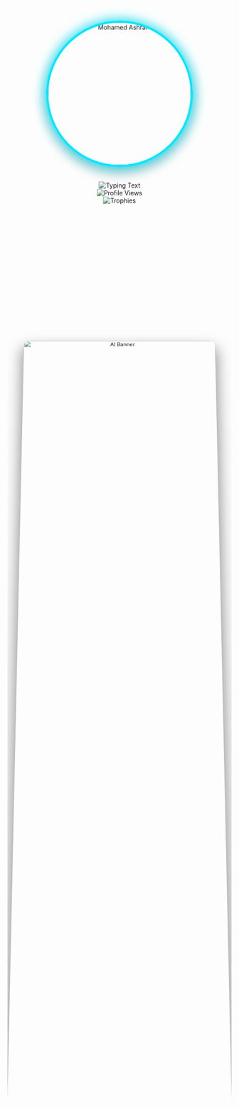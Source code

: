 <!-- 🌟 Futuristic Profile Header -->
<div align="center">
  
  <!-- Larger Profile Image with 3D Effect -->
  <img src="https://raw.githubusercontent.com/MohamedAshraf-DE/MohamedAshraf-DE/main/hall.jpg" 
       alt="Mohamed Ashraf" 
       width="320" 
       style="border-radius: 50%; border: 5px solid #00e6ff; margin-bottom: 20px; box-shadow: 0 0 30px #00e6ff, 0 10px 30px rgba(0,0,0,0.3); transform: perspective(1000px) rotateY(0deg) rotateX(5deg); transition: transform 0.5s ease;" 
       onmouseover="this.style.transform='perspective(1000px) rotateY(10deg) rotateX(5deg) scale(1.05)'" 
       onmouseout="this.style.transform='perspective(1000px) rotateY(0deg) rotateX(5deg) scale(1)'" />
  
  <!-- Updated Typing Text with Machine Learning Engineer First -->
  <img src="https://readme-typing-svg.herokuapp.com/?font=Orbitron&size=35&center=true&vCenter=true&width=800&height=60&duration=4000&lines=Hi+There!+👋;I'm+Mohamed+Ashraf!;Machine+Learning+Engineer!;Data+Analyst+%26+Aspiring+Data+Engineer!;Transforming+Data+into+Intelligent+Insights!" alt="Typing Text" />
  
  <!-- Stats -->
  <br>
  <img src="https://komarev.com/ghpvc/?username=MohamedAshraf-DE&abbreviated=true" alt="Profile Views" />
  <br>
  <img src="https://github-profile-trophy.vercel.app/?username=MohamedAshraf-DE&theme=radical&no-frame=true&row=1&column=4" alt="Trophies" />

</div>

<br>

<!-- Banner with 3D Parallax Effect -->
<div align="center" style="position: relative; overflow: hidden; border-radius: 15px;">
  <img src="https://i.ibb.co/nP5gPqL/futuristic-ai-banner.gif" alt="AI Banner" width="100%" 
       style="transform: perspective(1000px) rotateX(5deg); border-radius: 15px; box-shadow: 0 20px 40px rgba(0,0,0,0.5);" />
</div>

<br>

## 👨‍💻 About Me

<div align="center">
  <img src="https://raw.githubusercontent.com/MohamedAshraf-DE/MohamedAshraf-DE/main/About.jpg" 
       width="350" 
       style="border-radius: 15px; border: 3px solid #00e6ff; float: right; margin-left: 20px; margin-bottom: 20px; box-shadow: 0 10px 25px rgba(0,230,255,0.3); transform: perspective(800px) rotateY(-5deg); transition: transform 0.3s ease;" 
       onmouseover="this.style.transform='perspective(800px) rotateY(0deg) scale(1.02)'" 
       onmouseout="this.style.transform='perspective(800px) rotateY(-5deg) scale(1)'" />
</div>

I'm a passionate **Machine Learning Engineer & Data Analyst** with a strong focus on transforming raw data into intelligent solutions. I specialize in building end-to-end machine learning pipelines and creating data-driven applications that solve real-world problems.

### 🎯 What I Do:
- 🔬 **Machine Learning**: Develop and deploy predictive models and AI solutions
- 📊 **Data Analytics**: Transform complex data into actionable insights and visualizations
- ⚙️ **Data Engineering**: Build scalable data pipelines and ETL processes
- 🤖 **AI Solutions**: Create intelligent systems that learn and adapt

### 🌟 My Passion:
I believe in the power of data to drive innovation and create intelligent solutions. From predictive analytics to deep learning, I'm constantly exploring new ways to make machines smarter and more helpful.

<br clear="both">

<br>

## 🚀 Connect With Me

<div align="center" style="position: relative;">

<!-- Floating Connection Icons -->
<div style="position: absolute; top: -30px; left: 10%; animation: float 6s ease-in-out infinite;">
  <div style="background: linear-gradient(135deg, #0077b5, #00a0dc); padding: 15px; border-radius: 50%; box-shadow: 0 8px 20px rgba(0,119,181,0.4); transform: perspective(500px) rotateY(15deg);">
    <img src="https://raw.githubusercontent.com/rahuldkjain/github-profile-readme-generator/master/src/images/icons/Social/linked-in-alt.svg" alt="LinkedIn" width="30" height="30" />
  </div>
</div>

<div style="position: absolute; top: -20px; right: 15%; animation: float 7s ease-in-out infinite 1s;">
  <div style="background: linear-gradient(135deg, #333, #666); padding: 15px; border-radius: 50%; box-shadow: 0 8px 20px rgba(51,51,51,0.4); transform: perspective(500px) rotateY(-15deg);">
    <img src="https://raw.githubusercontent.com/rahuldkjain/github-profile-readme-generator/master/src/images/icons/Social/github.svg" alt="GitHub" width="30" height="30" />
  </div>
</div>

<div style="position: absolute; bottom: -30px; left: 20%; animation: float 5s ease-in-out infinite 0.5s;">
  <div style="background: linear-gradient(135deg, #ea4335, #d14836); padding: 15px; border-radius: 50%; box-shadow: 0 8px 20px rgba(234,67,53,0.4); transform: perspective(500px) rotateY(10deg);">
    <img src="https://raw.githubusercontent.com/rahuldkjain/github-profile-readme-generator/master/src/images/icons/Social/gmail.svg" alt="Gmail" width="30" height="30" />
  </div>
</div>

<!-- Main Connection Buttons -->
<div style="position: relative; z-index: 2;">
  [![LinkedIn](https://img.shields.io/badge/LinkedIn-0077B5?style=for-the-badge&logo=linkedin&logoColor=white)](https://www.linkedin.com/in/mohamed--ashraff/)
  [![GitHub](https://img.shields.io/badge/GitHub-100000?style=for-the-badge&logo=github&logoColor=white)](https://github.com/MohamedAshraf-DE)
  [![Gmail](https://img.shields.io/badge/Gmail-D14836?style=for-the-badge&logo=gmail&logoColor=white)](mailto:mohammed.ashraf.m.w@gmail.com)
  [![Portfolio](https://img.shields.io/badge/Portfolio-000000?style=for-the-badge&logo=vercel&logoColor=white)](https://mohamed-ashraf-github-io.vercel.app)
</div>

</div>

<br>

## 🎯 Floating Tech Stack

<div align="center" style="position: relative; min-height: 400px; margin: 60px 0;">

<!-- Floating Icons Container -->
<div style="position: relative; width: 100%; height: 400px;">

  <!-- Row 1: ML & AI Icons -->
  <div style="position: absolute; top: 10%; left: 5%; animation: float 6s ease-in-out infinite;">
    <div class="floating-icon" style="background: linear-gradient(135deg, #3776AB, #306998); transform: perspective(500px) rotateY(15deg) rotateX(10deg);">
      <img src="https://raw.githubusercontent.com/devicons/devicon/master/icons/python/python-original.svg" alt="Python" width="40" height="40" />
    </div>
  </div>

  <div style="position: absolute; top: 15%; left: 25%; animation: float 7s ease-in-out infinite 0.5s;">
    <div class="floating-icon" style="background: linear-gradient(135deg, #FF6F00, #FF8F00); transform: perspective(500px) rotateY(-10deg) rotateX(5deg);">
      <img src="https://www.vectorlogo.zone/logos/tensorflow/tensorflow-icon.svg" alt="TensorFlow" width="40" height="40" />
    </div>
  </div>

  <div style="position: absolute; top: 5%; right: 20%; animation: float 5s ease-in-out infinite 1s;">
    <div class="floating-icon" style="background: linear-gradient(135deg, #EE4C2C, #D00000); transform: perspective(500px) rotateY(20deg) rotateX(-5deg);">
      <img src="https://raw.githubusercontent.com/devicons/devicon/master/icons/pytorch/pytorch-original.svg" alt="PyTorch" width="40" height="40" />
    </div>
  </div>

  <!-- Row 2: Data & Cloud Icons -->
  <div style="position: absolute; top: 40%; left: 10%; animation: float 8s ease-in-out infinite 0.3s;">
    <div class="floating-icon" style="background: linear-gradient(135deg, #4479A1, #336791); transform: perspective(500px) rotateY(-15deg) rotateX(8deg);">
      <img src="https://raw.githubusercontent.com/devicons/devicon/master/icons/postgresql/postgresql-original.svg" alt="SQL" width="40" height="40" />
    </div>
  </div>

  <div style="position: absolute; top: 35%; left: 45%; animation: float 6.5s ease-in-out infinite 0.8s;">
    <div class="floating-icon" style="background: linear-gradient(135deg, #232F3E, #FF9900); transform: perspective(500px) rotateY(12deg) rotateX(-8deg);">
      <img src="https://raw.githubusercontent.com/devicons/devicon/master/icons/amazonwebservices/amazonwebservices-original.svg" alt="AWS" width="40" height="40" />
    </div>
  </div>

  <div style="position: absolute; top: 45%; right: 15%; animation: float 7.2s ease-in-out infinite 1.2s;">
    <div class="floating-icon" style="background: linear-gradient(135deg, #4285F4, #34A853); transform: perspective(500px) rotateY(-18deg) rotateX(6deg);">
      <img src="https://raw.githubusercontent.com/devicons/devicon/master/icons/googlecloud/googlecloud-original.svg" alt="Google Cloud" width="40" height="40" />
    </div>
  </div>

  <!-- Row 3: Tools & DevOps -->
  <div style="position: absolute; bottom: 20%; left: 20%; animation: float 5.8s ease-in-out infinite 0.6s;">
    <div class="floating-icon" style="background: linear-gradient(135deg, #2496ED, #1D8CD1); transform: perspective(500px) rotateY(8deg) rotateX(12deg);">
      <img src="https://raw.githubusercontent.com/devicons/devicon/master/icons/docker/docker-original.svg" alt="Docker" width="40" height="40" />
    </div>
  </div>

  <div style="position: absolute; bottom: 15%; left: 50%; animation: float 6.8s ease-in-out infinite 1.4s;">
    <div class="floating-icon" style="background: linear-gradient(135deg, #326CE5, #2E5FCC); transform: perspective(500px) rotateY(-5deg) rotateX(-10deg);">
      <img src="https://raw.githubusercontent.com/devicons/devicon/master/icons/kubernetes/kubernetes-plain.svg" alt="Kubernetes" width="40" height="40" />
    </div>
  </div>

  <div style="position: absolute; bottom: 25%; right: 5%; animation: float 7.5s ease-in-out infinite 0.9s;">
    <div class="floating-icon" style="background: linear-gradient(135deg, #F05032, #E94E31); transform: perspective(500px) rotateY(25deg) rotateX(5deg);">
      <img src="https://raw.githubusercontent.com/devicons/devicon/master/icons/git/git-original.svg" alt="Git" width="40" height="40" />
    </div>
  </div>

</div>

</div>

<br>

## 💻 Complete Tech Stack

<div align="center">

### 🤖 **Machine Learning & AI**
<br>
<img src="https://img.shields.io/badge/Python-3776AB?style=for-the-badge&logo=python&logoColor=white" />
<img src="https://img.shields.io/badge/TensorFlow-FF6F00?style=for-the-badge&logo=tensorflow&logoColor=white" />
<img src="https://img.shields.io/badge/Keras-D00000?style=for-the-badge&logo=keras&logoColor=white" />
<img src="https://img.shields.io/badge/Scikit_Learn-F7931E?style=for-the-badge&logo=scikit-learn&logoColor=white" />
<img src="https://img.shields.io/badge/PyTorch-EE4C2C?style=for-the-badge&logo=pytorch&logoColor=white" />
<img src="https://img.shields.io/badge/OpenCV-5C3EE8?style=for-the-badge&logo=opencv&logoColor=white" />

<br><br>

### 📊 **Data & Analytics**
<br>
<img src="https://img.shields.io/badge/SQL-4479A1?style=for-the-badge&logo=postgresql&logoColor=white" />
<img src="https://img.shields.io/badge/Power_BI-F2C811?style=for-the-badge&logo=powerbi&logoColor=black" />
<img src="https://img.shields.io/badge/Tableau-E97627?style=for-the-badge&logo=tableau&logoColor=white" />
<img src="https://img.shields.io/badge/Pandas-150458?style=for-the-badge&logo=pandas&logoColor=white" />
<img src="https://img.shields.io/badge/NumPy-013243?style=for-the-badge&logo=numpy&logoColor=white" />

<br><br>

### ☁️ **Cloud & DevOps**
<br>
<img src="https://img.shields.io/badge/AWS-232F3E?style=for-the-badge&logo=amazonaws&logoColor=white" />
<img src="https://img.shields.io/badge/Docker-2496ED?style=for-the-badge&logo=docker&logoColor=white" />
<img src="https://img.shields.io/badge/Kubernetes-326CE5?style=for-the-badge&logo=kubernetes&logoColor=white" />
<img src="https://img.shields.io/badge/Git-F05032?style=for-the-badge&logo=git&logoColor=white" />

</div>

<br>

## 🚀 Currently Mastering

<div align="center" style="perspective: 1000px;">

<div style="display: flex; justify-content: center; gap: 15px; flex-wrap: wrap; transform-style: preserve-3d;">

<div style="transform: perspective(500px) rotateY(10deg) translateZ(20px); transition: transform 0.3s ease;" onmouseover="this.style.transform='perspective(500px) rotateY(10deg) translateZ(40px)'" onmouseout="this.style.transform='perspective(500px) rotateY(10deg) translateZ(20px)'">
  <img src="https://img.shields.io/badge/Apache_Spark-E25A1C?style=for-the-badge&logo=apachespark&logoColor=white" />
</div>

<div style="transform: perspective(500px) rotateY(5deg) translateZ(25px); transition: transform 0.3s ease;" onmouseover="this.style.transform='perspective(500px) rotateY(5deg) translateZ(45px)'" onmouseout="this.style.transform='perspective(500px) rotateY(5deg) translateZ(25px)'">
  <img src="https://img.shields.io/badge/Apache_Airflow-017CEE?style=for-the-badge&logo=apacheairflow&logoColor=white" />
</div>

<div style="transform: perspective(500px) rotateY(0deg) translateZ(30px); transition: transform 0.3s ease;" onmouseover="this.style.transform='perspective(500px) rotateY(0deg) translateZ(50px)'" onmouseout="this.style.transform='perspective(500px) rotateY(0deg) translateZ(30px)'">
  <img src="https://img.shields.io/badge/MLflow-0194E2?style=for-the-badge&logo=mlflow&logoColor=white" />
</div>

<div style="transform: perspective(500px) rotateY(-5deg) translateZ(25px); transition: transform 0.3s ease;" onmouseover="this.style.transform='perspective(500px) rotateY(-5deg) translateZ(45px)'" onmouseout="this.style.transform='perspective(500px) rotateY(-5deg) translateZ(25px)'">
  <img src="https://img.shields.io/badge/Snowflake-29B5E8?style=for-the-badge&logo=snowflake&logoColor=white" />
</div>

<div style="transform: perspective(500px) rotateY(-10deg) translateZ(20px); transition: transform 0.3s ease;" onmouseover="this.style.transform='perspective(500px) rotateY(-10deg) translateZ(40px)'" onmouseout="this.style.transform='perspective(500px) rotateY(-10deg) translateZ(20px)'">
  <img src="https://img.shields.io/badge/FastAPI-009688?style=for-the-badge&logo=fastapi&logoColor=white" />
</div>

</div>

</div>

<br>

<!-- 3D GitHub Stats Section -->
<div align="center" style="perspective: 1000px;">

## 📊 GitHub Analytics

<div style="display: grid; grid-template-columns: repeat(auto-fit, minmax(300px, 1fr)); gap: 25px; max-width: 1000px; margin: 0 auto; transform-style: preserve-3d;">

<!-- Stats Card 1 with 3D Effect -->
<div style="transform: perspective(1000px) rotateY(-5deg) rotateX(3deg) translateZ(20px); transition: transform 0.3s ease; background: rgba(0,230,255,0.1); border-radius: 20px; padding: 25px; border: 2px solid rgba(0,230,255,0.3);" 
     onmouseover="this.style.transform='perspective(1000px) rotateY(-5deg) rotateX(3deg) translateZ(40px)'" 
     onmouseout="this.style.transform='perspective(1000px) rotateY(-5deg) rotateX(3deg) translateZ(20px)'">
  <img height="160" src="https://github-readme-stats.vercel.app/api?username=MohamedAshraf-DE&show_icons=true&locale=en&theme=radical&bg_color=0d1117&hide_border=true" alt="GitHub Stats" />
</div>

<!-- Stats Card 2 with 3D Effect -->
<div style="transform: perspective(1000px) rotateY(0deg) rotateX(2deg) translateZ(25px); transition: transform 0.3s ease; background: rgba(148,0,211,0.1); border-radius: 20px; padding: 25px; border: 2px solid rgba(148,0,211,0.3);" 
     onmouseover="this.style.transform='perspective(1000px) rotateY(0deg) rotateX(2deg) translateZ(45px)'" 
     onmouseout="this.style.transform='perspective(1000px) rotateY(0deg) rotateX(2deg) translateZ(25px)'">
  <img height="160" src="https://github-readme-streak-stats.herokuapp.com/?user=MohamedAshraf-DE&theme=radical&background=0d1117&hide_border=true" alt="Streak Stats" />
</div>

<!-- Stats Card 3 with 3D Effect -->
<div style="transform: perspective(1000px) rotateY(5deg) rotateX(1deg) translateZ(30px); transition: transform 0.3s ease; background: rgba(0,230,255,0.1); border-radius: 20px; padding: 25px; border: 2px solid rgba(0,230,255,0.3);" 
     onmouseover="this.style.transform='perspective(1000px) rotateY(5deg) rotateX(1deg) translateZ(50px)'" 
     onmouseout="this.style.transform='perspective(1000px) rotateY(5deg) rotateX(1deg) translateZ(30px)'">
  <img height="160" src="https://github-readme-stats.vercel.app/api/top-langs/?username=MohamedAshraf-DE&layout=compact&theme=radical&bg_color=0d1117&hide_border=true" alt="Top Languages" />
</div>

</div>

</div>

<br>

<!-- 3D Activity Graph -->
<div align="center" style="transform: perspective(1000px) rotateX(2deg);">
  <img src="https://github-readme-activity-graph.vercel.app/graph?username=MohamedAshraf-DE&theme=react-dark&bg_color=20232a&hide_border=true&area=true&area_color=00e6ff" width="100%" style="border-radius: 15px; box-shadow: 0 15px 35px rgba(0,0,0,0.3);" />
</div>

<br>

<!-- Rest of your content remains the same (Journey, Projects, etc.) -->

## 🚀 My Learning Journey

<div align="center">

| Year | Stage | Focus |
|------|-------|-------|
| **2023** | 🎓 **The Beginning** | Discovered passion for data analytics, learned **Python**, **SQL**, and **Power BI** fundamentals |
| **2024** | 💡 **Data Analyst Path** | Built interactive dashboards, mastered data visualization, ETL processes, and advanced analytics |
| **2025** | ⚡ **Machine Learning Engineer** | Developing ML models, learning MLOps, cloud platforms, and building intelligent systems |

</div>

<br>

## 🔥 Featured Projects

### 🤖 **Machine Learning & AI**
- **Predictive Analytics Models** - Various ML models for business predictions and classifications
- **Customer Segmentation** - Unsupervised learning for customer behavior analysis
- **Natural Language Processing** - Text analysis and sentiment classification projects
- **Computer Vision Projects** - Image recognition and processing applications

### 📊 **Data Analytics & Visualization**
- **Sales Analytics Dashboard** - Interactive Power BI dashboard for sales insights  
- **ETL Data Pipeline** - Automated data extraction and transformation  
- **Business Intelligence Reports** - Comprehensive data analysis and reporting

### 🎨 **Web Development**
- **[3D Interactive Portfolio](https://github.com/MohamedAshraf-DE/MohamedAshraf.github.io)** - A stunning 3D portfolio website showcasing my projects and skills  
- **[Live Portfolio Demo](https://mohamed-ashraf-github-io.vercel.app/)** - Experience my interactive portfolio

<br>

## 💼 Freelance Profiles

<div align="center">

[![Upwork](https://img.shields.io/badge/Upwork-6FDA44?style=for-the-badge&logo=upwork&logoColor=white)](https://www.upwork.com/freelancers/~0190a07e5b17474f9f?mp_source=share)
[![Mostaql](https://img.shields.io/badge/Mostaql-2B5FAC?style=for-the-badge&logo=data:image/png;base64,iVBORw0KGgoAAAANSUhEUgAAAA8AAAAOCAYAAAAb08Z9AAAAGXRFWHRTb2Z0d2FyZQBBZG9iZSBJbWFnZVJlYWR5ccllPAAAAQRJREFUeNpi/P//PwM1ARMDlcGogZQDlpMnT7JxcHBw9PX1sefly5e/ASDNP6zph1PEB3I8N0RNU8sKkDPKyspY/Pr16w8ASH2oCJgkAREEampqjC9fvvxNoWywbRITE2N89eoV1JAX3759+5+amhojML5//w4T/m/fvgHD2A9MCJQcU1NTBiDQa6uRkZF8AAHEAdl++vTpB0AAO2CT4VxWvIAAAAAASUVORK5CYII=)](https://mostaql.com/u/MohamedA_Data)
[![Khamsat](https://img.shields.io/badge/Khamsat-FFD700?style=for-the-badge&logo=freelancer&logoColor=black)](https://khamsat.com/user/mohamed_ashraf124)
[![Freelancer](https://img.shields.io/badge/Freelancer-29B2FE?style=for-the-badge&logo=freelancer&logoColor=white)](https://www.freelancer.com/dashboard)

</div>

<br>

## 🎯 2025 Goals

- [ ] **Build end-to-end ML projects** 🚀  
- [ ] **Deploy ML models to production** 🤖  
- [ ] **Master MLOps and cloud platforms** ☁️  
- [ ] **Earn AI/ML certifications** 📜  
- [ ] **Contribute to open-source ML projects** 🌍  
- [ ] **Publish data engineering pipeline** ⚡

<br>

## 🌟 My Mission

<div align="center" style="background: linear-gradient(135deg, #00e6ff, #9400d3); border-radius: 25px; padding: 50px; margin: 40px 0; position: relative; overflow: hidden; transform: perspective(1000px) rotateX(2deg);">

> **"Data is the new electricity — I'm building the power grid that transforms raw information into intelligent solutions and actionable insights."**

🌍 **Machine Learning Engineer** passionate about AI, deep learning, and data innovation  
🎯 **Mission**: Build intelligent systems that learn, adapt, and solve complex problems  
💡 **Specializing in**: Python, TensorFlow, ML Algorithms, Data Pipelines, AI Solutions  
🚀 **Always pushing the boundaries of what's possible with AI**

</div>

<br>

<!-- 3D CSS Animations -->
<style>
@keyframes float {
  0%, 100% { 
    transform: perspective(500px) translateY(0px) translateZ(0px); 
  }
  50% { 
    transform: perspective(500px) translateY(-20px) translateZ(10px); 
  }
}

@keyframes gradient {
  0% { background-position: 0% 50%; }
  50% { background-position: 100% 50%; }
  100% { background-position: 0% 50%; }
}

.floating-icon {
  padding: 20px;
  border-radius: 20px;
  box-shadow: 0 10px 30px rgba(0,0,0,0.3), 
              0 5px 15px rgba(0,230,255,0.2),
              inset 0 1px 0 rgba(255,255,255,0.2);
  backdrop-filter: blur(10px);
  border: 1px solid rgba(255,255,255,0.1);
  transition: all 0.3s ease;
}

.floating-icon:hover {
  transform: perspective(500px) translateZ(30px) scale(1.1) !important;
  box-shadow: 0 20px 40px rgba(0,0,0,0.4), 
              0 10px 20px rgba(0,230,255,0.3),
              inset 0 1px 0 rgba(255,255,255,0.3);
}

/* 3D hover effects for all interactive elements */
div[style*="transform: perspective"] {
  transition: transform 0.3s ease, box-shadow 0.3s ease;
}

div[style*="transform: perspective"]:hover {
  box-shadow: 0 20px 40px rgba(0,0,0,0.4) !important;
}
</style>

---

<div align="center">

### ⚡ **Let's build the future of AI together!**
*Open to collaborations on innovative machine learning projects* 🚀

<br>

<!-- 3D Animated Footer -->
<div style="transform: perspective(1000px) rotateX(10deg);">
  <img src="https://capsule-render.vercel.app/api?type=waving&color=00e6ff&height=120&section=footer&animation=fadeIn" />
</div>

</div>
